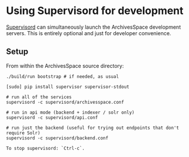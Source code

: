 # Using Supervisord for development

[Supervisord](http://supervisord.org/) can simultaneously launch the ArchivesSpace development servers.
This is entirely optional and just for developer convenience.

## Setup

From within the ArchivesSpace source directory:

```
./build/run bootstrap # if needed, as usual

[sudo] pip install supervisor supervisor-stdout

# run all of the services
supervisord -c supervisord/archivesspace.conf

# run in api mode (backend + indexer / solr only)
supervisord -c supervisord/api.conf

# run just the backend (useful for trying out endpoints that don't require Solr)
supervisord -c supervisord/backend.conf

To stop supervisord: `Ctrl-c`.

```
